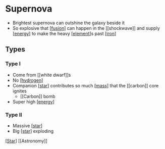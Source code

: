 # Supernova

- Brightest supernova can outshine the galaxy beside it
- So explosive that [[fusion]] can happen in the [[shockwave]] and supply [[energy]] to make the heavy [[element]]s past [[iron]]

## Types

### Type I

- Come from [[white dwarf]]s
- No [[hydrogen]]
- Companion [[star]] contributes so much [[mass]] that the [[carbon]] core ignites
  - [[Carbon]] bomb
- Super high [[energy]]

### Type II

- Massive [[star]]
- Big [[star]] exploding

[[Star]] [[Astronomy]]

[//begin]: # "Autogenerated link references for markdown compatibility"
[fusion]: fusion "Fusion"
[energy]: energy "Energy"
[element]: element "Element"
[iron]: iron "Iron"
[hydrogen]: hydrogen "Hydrogen"
[star]: star "Star"
[mass]: mass "Mass"
[//end]: # "Autogenerated link references"